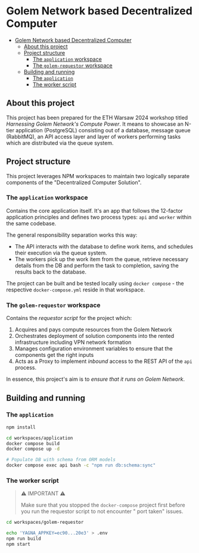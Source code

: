 # Golem Network based Decentralized Computer

<!-- TOC -->
- [Golem Network based Decentralized Computer](#golem-network-based-decentralized-computer)
  - [About this project](#about-this-project)
  - [Project structure](#project-structure)
    - [The `application` workspace](#the-application-workspace)
    - [The `golem-requestor` workspace](#the-golem-requestor-workspace)
  - [Building and running](#building-and-running)
    - [The `application`](#the-application)
    - [The worker script](#the-worker-script)
<!-- TOC -->

## About this project

This project has been prepared for the ETH Warsaw 2024 workshop titled _Harnessing Golem Network's Compute Power_. It
means to showcase an N-tier application (PostgreSQL) consisting out of a database, message queue (RabbitMQ), an API
access layer and layer of workers performing tasks which are distributed via the queue system.

## Project structure

This project leverages NPM workspaces to maintain two logically separate components of the "Decentralized Computer
Solution".

### The `application` workspace

Contains the core application itself. It's an app that follows the 12-factor application principles and defines two
process types: `api` and `worker` within the same codebase.

The general responsibility separation works this way:

- The API interacts with the database to define work items, and schedules their execution via the queue system.
- The workers pick up the work item from the queue, retrieve necessary details from the DB and perform the task to
  completion, saving the results back to the database.

The project can be built and be tested locally using `docker compose` - the respective `docker-compose.yml` reside in
that workspace.

### The `golem-requestor` workspace

Contains the _requestor script_ for the project which:

1. Acquires and pays compute resources from the Golem Network
2. Orchestrates deployment of solution components into the rented infrastructure including VPN network formation
3. Manages configuration environment variables to ensure that the components get the right inputs
4. Acts as a Proxy to implement _inbound_ access to the REST API of the `api` process.

In essence, this project's aim is to _ensure that it runs on Golem Network_.

## Building and running

### The `application`

```bash
npm install

cd workspaces/application
docker compose build
docker compose up -d

# Populate DB with schema from ORM models
docker compose exec api bash -c "npm run db:schema:sync"
```

### The worker script

> ⚠ IMPORTANT ⚠
>
> Make sure that you stopped the `docker-compose` project first before you run the requestor script to not encounter "
> port taken" issues.

```bash
cd workspaces/golem-requestor

echo 'YAGNA_APPKEY=ec90...20e3' > .env
npm run build
npm start
```
